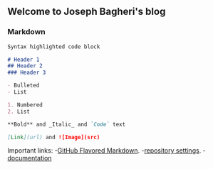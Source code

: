 ## Welcome to Joseph Bagheri's blog


### Markdown
```markdown
Syntax highlighted code block

# Header 1
## Header 2
### Header 3

- Bulleted
- List

1. Numbered
2. List

**Bold** and _Italic_ and `Code` text

[Link](url) and ![Image](src)
```
Important links:
-[GitHub Flavored Markdown](https://guides.github.com/features/mastering-markdown/).
-[repository settings](https://github.com/Josephshark/Josephshark.github.io/settings/pages).
-[documentation](https://docs.github.com/categories/github-pages-basics/)
